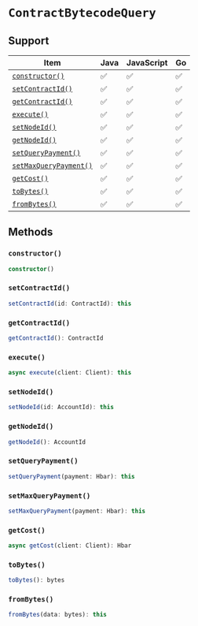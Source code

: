 # `ContractBytecodeQuery`

## Support

| Item | Java | JavaScript | Go
| - | - | - | - |
| [`constructor()`](#constructor) | ✅ | ✅ | ✅
| [`setContractId()`](#setcontractid) | ✅ | ✅ | ✅
| [`getContractId()`](#getcontractid) | ✅ | ✅ | ✅
| [`execute()`](#execute) | ✅ | ✅ | ✅
| [`setNodeId()`](#setnodeid) | ✅ | ✅ | ✅
| [`getNodeId()`](#getnodeid) | ✅ | ✅ | ✅
| [`setQueryPayment()`](#setquerypayment) | ✅ | ✅ | ✅
| [`setMaxQueryPayment()`](#setmaxquerypayment) | ✅ | ✅ | ✅
| [`getCost()`](#getcost) | ✅ | ✅ | ✅
| [`toBytes()`](#tobytes) | ✅ | ✅ | ✅
| [`fromBytes()`](#frombytes) | ✅ | ✅ | ✅

## Methods

### `constructor()`

```typescript
constructor()
```

### `setContractId()`

```typescript
setContractId(id: ContractId): this
```

### `getContractId()`

```typescript
getContractId(): ContractId
```

### `execute()`

```typescript
async execute(client: Client): this
```

### `setNodeId()`

```typescript
setNodeId(id: AccountId): this
```

### `getNodeId()`

```typescript
getNodeId(): AccountId
```

### `setQueryPayment()`

```typescript
setQueryPayment(payment: Hbar): this
```

### `setMaxQueryPayment()`

```typescript
setMaxQueryPayment(payment: Hbar): this
```

### `getCost()`

```typescript
async getCost(client: Client): Hbar
```

### `toBytes()`

```typescript
toBytes(): bytes
```

### `fromBytes()`

```typescript
fromBytes(data: bytes): this
```
